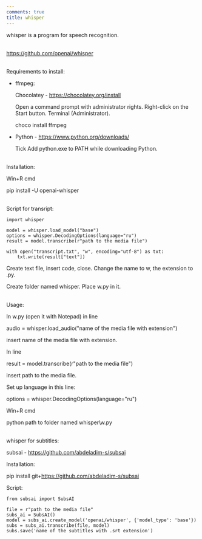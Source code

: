 ```yaml
---
comments: true
title: whisper
---
```


whisper is a program for speech recognition.
<br><br>

<https://github.com/openai/whisper>
<br><br>

Requirements to install:

* ffmpeg:

	Chocolatey - <https://chocolatey.org/install>

	Open a command prompt with administrator rights. Right-click on the Start button. Terminal (Administrator).

	choco install ffmpeg

* Python - <https://www.python.org/downloads/>

	Tick Add python.exe to PATH while downloading Python.
<br><br>

Installation:

Win+R cmd

pip install -U openai-whisper
<br><br>

Script for transript:

```
import whisper

model = whisper.load_model("base")
options = whisper.DecodingOptions(language="ru")
result = model.transcribe(r"path to the media file")

with open("transcript.txt", "w", encoding="utf-8") as txt:
    txt.write(result["text"])
```

Create text file, insert code, close. Change the name to w, the extension to .py.

Create folder named whisper. Place w.py in it.
<br><br>

Usage:

In w.py (open it with Notepad) in line

audio = whisper.load_audio("name of the media file with extension")

insert name of the media file with extension.

In line

result = model.transcribe(r"path to the media file")

insert path to the media file.

Set up language in this line:

options = whisper.DecodingOptions(language="ru")

Win+R cmd

python path to folder named whisper\w.py
<br><br>

whisper for subtitles:

subsai - <https://github.com/abdeladim-s/subsai>

Installation:

pip install git+https://github.com/abdeladim-s/subsai

Script:

```
from subsai import SubsAI

file = r"path to the media file"
subs_ai = SubsAI()
model = subs_ai.create_model('openai/whisper', {'model_type': 'base'})
subs = subs_ai.transcribe(file, model)
subs.save('name of the subtitles with .srt extension')
```